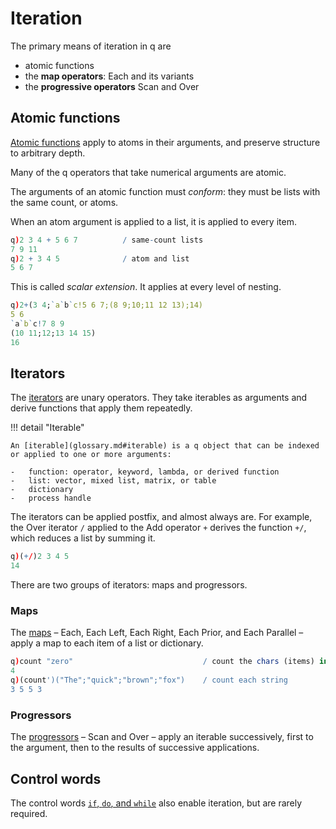 # Iteration


The primary means of iteration in q are 

-   atomic functions
-   the **map operators**: Each and its variants
-   the **progressive operators** Scan and Over


## Atomic functions

[Atomic functions](FIXME) apply to atoms in their arguments, and preserve structure to arbitrary depth.

Many of the q operators that take numerical arguments are atomic. 

The arguments of an atomic function must _conform_: 
they must be lists with the same count, or atoms.

When an atom argument is applied to a list, it is applied to every item.

```q
q)2 3 4 + 5 6 7          / same-count lists
7 9 11
q)2 + 3 4 5              / atom and list
5 6 7
```

This is called _scalar extension_. It applies at every level of nesting.

```q
q)2+(3 4;`a`b`c!5 6 7;(8 9;10;11 12 13);14)
5 6
`a`b`c!7 8 9
(10 11;12;13 14 15)
16
```


## Iterators

The [iterators](../ref/iterators.md) are unary operators. 
They take iterables as arguments and derive functions  that apply them repeatedly.

!!! detail "Iterable"

    An [iterable](glossary.md#iterable) is a q object that can be indexed or applied to one or more arguments:

    -   function: operator, keyword, lambda, or derived function
    -   list: vector, mixed list, matrix, or table
    -   dictionary
    -   process handle

The iterators can be applied postfix, and almost always are. 
For example, the Over iterator `/` applied to the Add operator `+` derives the function `+/`, which reduces a list by summing it.

```q
q)(+/)2 3 4 5
14
```

There are two groups of iterators: maps and progressors.


### Maps

The [maps](../ref/maps.md) – Each, Each Left, Each Right, Each Prior, and Each Parallel – apply a map to each item of a list or dictionary.

```q
q)count "zero"                             / count the chars (items) in a string
4
q)(count')("The";"quick";"brown";"fox")    / count each string
3 5 5 3
```


### Progressors

The [progressors](../ref/progressors.md) – Scan and Over – apply an iterable successively, first to the argument, then to the results of successive applications. 


## Control words

The control words [`if`, `do`, and `while`](control.md) also enable iteration, but are rarely required. 



